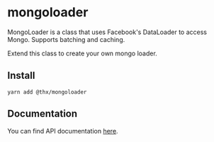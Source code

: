 # mongoloader

MongoLoader is a class that uses Facebook's DataLoader to access Mongo. Supports batching and caching.

Extend this class to create your own mongo loader.

## Install
```
yarn add @thx/mongoloader
```

## Documentation

You can find API documentation [here](/docs).
